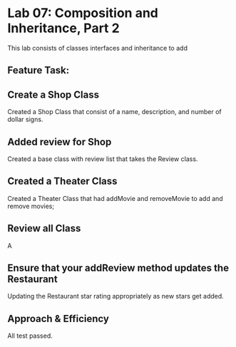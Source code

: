 # Lab 07: Composition and Inheritance, Part 2
This lab consists of classes interfaces and inheritance to add 

## Feature Task:
## Create a Shop Class
Created a Shop Class that consist of a name, description, and number of dollar signs.

## Added review for Shop
Created a base class with review list that takes the Review class.

## Created a Theater Class
Created a Theater Class that had addMovie and removeMovie to add and remove movies; 

## Review all Class
A 

## Ensure that your addReview method updates the Restaurant
Updating the Restaurant star rating appropriately as new stars get added.

## Approach & Efficiency
All test passed.
